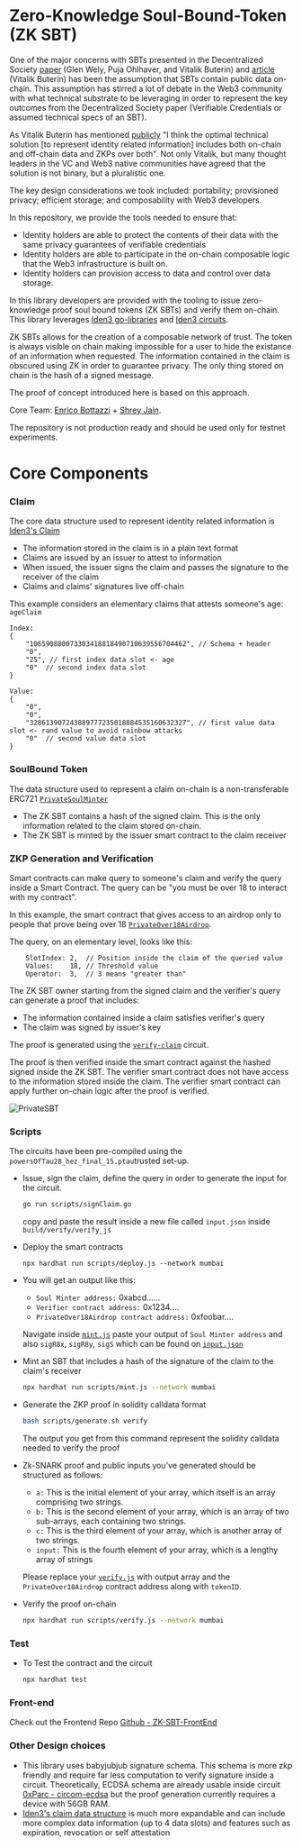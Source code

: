 # Zero-Knowledge Soul-Bound-Token (ZK SBT)

One of the major concerns with SBTs presented in the Decentralized Society [paper](https://vitalik.ca/general/2022/01/26/soulbound.html) (Glen Wely, Puja Ohlhaver, and Vitalik Buterin) and [article](https://papers.ssrn.com/sol3/papers.cfm?abstract_id=4105763) (Vitalik Buterin) has been the assumption that SBTs contain public data on-chain. This assumption has stirred a lot of debate in the Web3 community with what technical substrate to be leveraging in order to represent the key outcomes from the Decentralized Society paper (Verifiable Credentials or assumed technical specs of an SBT).  

As Vitalik Buterin has mentioned [publicly](https://twitter.com/VitalikButerin/status/1530265766032838656?s=20&t=hNyxz5KEaL1cW5crxj01Rw) "I think the optimal technical solution [to represent identity related information] includes both on-chain and off-chain data and ZKPs over both". Not only Vitalik, but many thought leaders in the VC and Web3 native communities have agreed that the solution is not binary, but a pluralistic one. 

The key design considerations we took included: portability; provisioned privacy; efficient storage; and composability with Web3 developers. 

In this repository, we provide the tools needed to ensure that: 

- Identity holders are able to protect the contents of their data with the same privacy guarantees of verifiable credentials
- Identity holders are able to participate in the on-chain composable logic that the Web3 infrastructure is built on.
- Identity holders can provision access to data and control over data storage.

In this library developers are provided with the tooling to issue zero-knowledge proof soul bound tokens (ZK SBTs) and verify them on-chain. This library leverages [Iden3 go-libraries](https://github.com/iden3/go-iden3-core) and [Iden3 circuits](https://github.com/iden3/circuits).

ZK SBTs allows for the creation of a composable network of trust. The token is always visible on chain making impossible for a user to hide the existance of an information when requested. The information contained in the claim is obscured using ZK in order to guarantee privacy. The only thing stored on chain is the hash of a signed message.

The proof of concept introduced here is based on this approach. 

Core Team: [Enrico Bottazzi](https://twitter.com/backaes) + [Shrey Jain](https://twitter.com/shreyjaineth).

The repository is not production ready and should be used only for testnet experiments.

# Core Components

### Claim

The core data structure used to represent identity related information is [Iden3's Claim](https://docs.iden3.io/protocol/claims-structure/)

- The information stored in the claim is in a plain text format
- Claims are issued by an issuer to attest to information
- When issued, the issuer signs the claim and passes the signature to the receiver of the claim
- Claims and claims' signatures live off-chain

This example considers an elementary claims that attests someone's age: `ageClaim`

```
Index:
{
    "106590880073303418818490710639556704462", // Schema + header
    "0",
    "25", // first index data slot <- age
    "0"  // second index data slot
}

Value:
{ 
    "0",
    "0",
    "328613907243889777235018884535160632327", // first value data slot <- rand value to avoid rainbow attacks
    "0"  // second value data slot
}   
```

### SoulBound Token

The data structure used to represent a claim on-chain is a non-transferable ERC721 [`PrivateSoulMinter`](./contracts/PrivateSoulMinter.sol)

- The ZK SBT contains a hash of the signed claim. This is the only information related to the claim stored on-chain.
- The ZK SBT is minted by the issuer smart contract to the claim receiver 

### ZKP Generation and Verification

Smart contracts can make query to someone's claim and verify the query inside a Smart Contract. The query can be "you must be over 18 to interact with my contract". 

In this example, the smart contract that gives access to an airdrop only to people that prove being over 18 [`PrivateOver18Airdrop`](./contracts/PrivateOver18Aidrop.sol).

The query, on an elementary level, looks like this: 

```
    SlotIndex: 2,  // Position inside the claim of the queried value
    Values:    18, // Threshold value
    Operator:  3,  // 3 means "greater than"
```

The ZK SBT owner starting from the signed claim and the verifier's query can generate a proof that includes:

- The information contained inside a claim satisfies verifier's query
- The claim was signed by issuer's key

The proof is generated using the [`verify-claim`](./circuits/lib/verify-claim.circom) circuit.

The proof is then verified inside the smart contract against the hashed signed inside the ZK SBT. The verifier smart contract does not have access to the information stored inside the claim. The verifier smart contract can apply further on-chain logic after the proof is verified.

![PrivateSBT](imgs/onchain-offchain.png "PrivateSBT")

### Scripts

The circuits have been pre-compiled using the `powersOfTau28_hez_final_15.ptau`trusted set-up.

- Issue, sign the claim, define the query in order to generate the input for the circuit. 

    ```bash
    go run scripts/signClaim.go
    ```
    copy and paste the result inside a new file called `input.json` inside `build/verify/verify_js`

- Deploy the smart contracts

    ```
    npx hardhat run scripts/deploy.js --network mumbai
    ```
 - You will get an output like this:
     - `Soul Minter address:` 0xabcd......
     - `Verifier contract address:` 0x1234....
     - `PrivateOver18Airdrop contract address:` 0xfoobar....

      Navigate inside [`mint.js`](scripts/mint.js) paste your output of `Soul Minter address` and also `sigR8x`, `sigR8y`, `sigS` which can be found on [`input.json`](build/verify/verify_js/input.json)
    
-  Mint an SBT that includes a hash of the signature of the claim to the claim's receiver

    ```bash
    npx hardhat run scripts/mint.js --network mumbai
    ```

-  Generate the ZKP proof in solidity calldata format

    ```bash 
    bash scripts/generate.sh verify
    ````

      The output you get from this command represent the solidity calldata needed to verify the proof
   
- Zk-SNARK proof and public inputs you’ve generated should be structured as follows:
    - `a:` This is the initial element of your array, which itself is an array comprising two strings.
    - `b:` This is the second element of your array, which is an array of two sub-arrays, each containing two strings.
    - `c:` This is the third element of your array, which is another array of two strings.
    - `input:` This is the fourth element of your array, which is a lengthy array of strings

  Please replace your [`verify.js`](scripts/verify.js) with output array and the `PrivateOver18Airdrop` contract address along with `tokenID`. 

- Verify the proof on-chain

    ```bash
    npx hardhat run scripts/verify.js --network mumbai
    ```

### Test

- To Test the contract and the circuit

    ```bash
    npx hardhat test
    ```

### Front-end

Check out the Frontend Repo [Github - ZK-SBT-FrontEnd](https://github.com/enricobottazzi/ZK-SBT-FrontEnd)


### Other Design choices

- This library uses babyjubjub signature schema. This schema is more zkp friendly and require far less computation to verify signature inside a circuit. Theoretically, ECDSA schema are already usable inside circuit [0xParc - circom-ecdsa](https://github.com/0xPARC/circom-ecdsa) but the proof generation currently requires a device with 56GB RAM.
- [Iden3's claim data structure](https://iden3.github.io/docs-temp-public-tutorials/) is much more expandable and can include more complex data information (up to 4 data slots) and features such as expiration, revocation or self attestation
